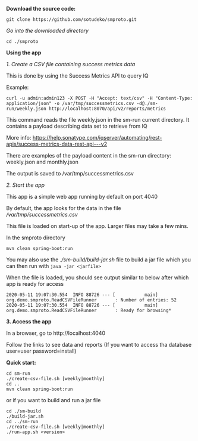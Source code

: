 

**Download the source code:**

`git clone https://github.com/sotudeko/smproto.git`


*Go into the downloaded directory*

`cd ./smproto`


**Using the app**

*1. Create a CSV file containing success metrics data*

This is done by using the Success Metrics API to query IQ 

Example:

`curl -u admin:admin123 -X POST -H "Accept: text/csv" -H "Content-Type: application/json" -o /var/tmp/successmetrics.csv -d@./sm-run/weekly.json http://localhost:8070/api/v2/reports/metrics`

This command reads the file weekly.json in the sm-run current directory. It contains a payload describing data set to retrieve from IQ

More info: https://help.sonatype.com/iqserver/automating/rest-apis/success-metrics-data-rest-api---v2

There are examples of the payload content in the sm-run directory: weekly.json and monthly.json

The output is saved to /var/tmp/successmetrics.csv


*2. Start the app*

This app is a simple web app running by default on port 4040

By default, the app looks for the data in the file */var/tmp/successmetrics.csv*

This file is loaded on start-up of the app. Larger files may take a few mins.

In the smproto directory

`mvn clean spring-boot:run`

You may also use the *./sm-build/build-jar.sh* file to build a jar file which you can then run with `java -jar <jarfile>`

When the file is loaded, you should see output similar to below after which app is ready for access

```
2020-05-11 19:07:30.554  INFO 88726 --- [           main] org.demo.smproto.ReadCSVFileRunner       : Number of entries: 52
2020-05-11 19:07:30.554  INFO 88726 --- [           main] org.demo.smproto.ReadCSVFileRunner       : Ready for browsing*
```

**3. Access the app**

In a browser, go to http://localhost:4040

Follow the links to see data and reports (If you want to access tha database user=user password=install)




**Quick start:**

```
cd sm-run
./create-csv-file.sh [weekly|monthly]
cd ..
mvn clean spring-boot:run
```
or if you want to build and run a jar file

```
cd ./sm-build
./build-jar.sh
cd ../sm-run
./create-csv-file.sh [weekly|monthly]
./run-app.sh <version>
```

